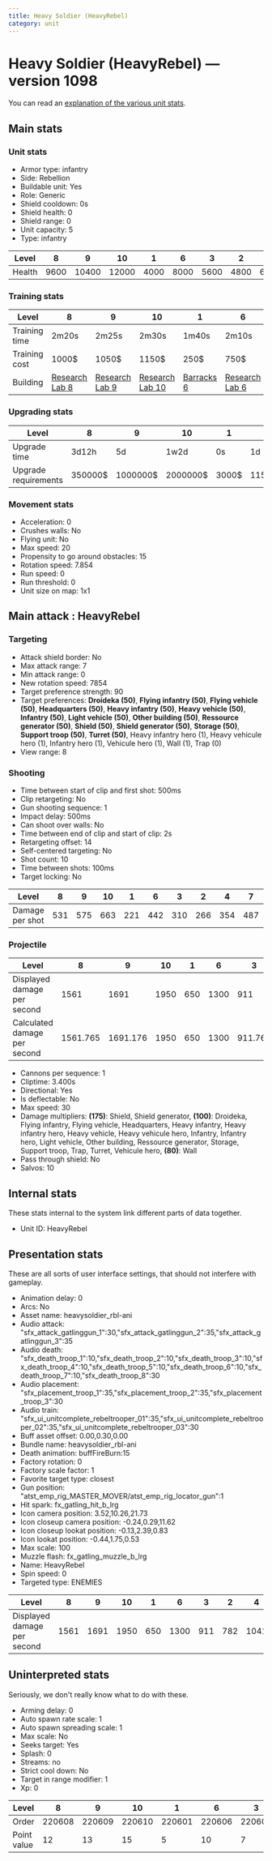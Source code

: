 ```yaml
---
title: Heavy Soldier (HeavyRebel)
category: unit
---
```


# Heavy Soldier (HeavyRebel) — version 1098

You can read an [explanation  of the various unit stats](unitexplained.md).

## Main stats

### Unit stats

  * Armor type: infantry
  * Side: Rebellion
  * Buildable unit: Yes
  * Role: Generic
  * Shield cooldown: 0s
  * Shield health: 0
  * Shield range: 0
  * Unit capacity: 5
  * Type: infantry

|Level |8   |9    |10   |1   |6   |3   |2   |4   |7   |5   |
|------|----|-----|-----|----|----|----|----|----|----|----|
|Health|9600|10400|12000|4000|8000|5600|4800|6400|8800|7200|


### Training stats

|Level        |8                                     |9                                     |10                                     |1                               |6                                     |3                                     |2                                     |4                                     |7                                     |5                                     |
|-------------|--------------------------------------|--------------------------------------|---------------------------------------|--------------------------------|--------------------------------------|--------------------------------------|--------------------------------------|--------------------------------------|--------------------------------------|--------------------------------------|
|Training time|2m20s                                 |2m25s                                 |2m30s                                  |1m40s                           |2m10s                                 |1m55s                                 |1m50s                                 |2m                                    |2m15s                                 |2m5s                                  |
|Training cost|1000$                                 |1050$                                 |1150$                                  |250$                            |750$                                  |450$                                  |350$                                  |550$                                  |850$                                  |650$                                  |
|Building     |[Research Lab 8](rebelOffenseLab.html)|[Research Lab 9](rebelOffenseLab.html)|[Research Lab 10](rebelOffenseLab.html)|[Barracks 6](rebelBarracks.html)|[Research Lab 6](rebelOffenseLab.html)|[Research Lab 3](rebelOffenseLab.html)|[Research Lab 2](rebelOffenseLab.html)|[Research Lab 4](rebelOffenseLab.html)|[Research Lab 7](rebelOffenseLab.html)|[Research Lab 5](rebelOffenseLab.html)|


### Upgrading stats

|Level               |8      |9       |10      |1    |6      |3    |2    |4     |7      |5     |
|--------------------|-------|--------|--------|-----|-------|-----|-----|------|-------|------|
|Upgrade time        |3d12h  |5d      |1w2d    |0s   |1d     |1h   |15m  |3h30m |2d     |8h    |
|Upgrade requirements|350000$|1000000$|2000000$|3000$|115000$|6000$|3000$|15000$|175000$|35000$|


### Movement stats

  * Acceleration: 0
  * Crushes walls: No
  * Flying unit: No
  * Max speed: 20
  * Propensity to go around obstacles: 15
  * Rotation speed: 7.854
  * Run speed: 0
  * Run threshold: 0
  * Unit size on map: 1x1

## Main attack : HeavyRebel

### Targeting

  * Attack shield border: No
  * Max attack range: 7
  * Min attack range: 0
  * New rotation speed: 7854
  * Target preference strength: 90
  * Target preferences: **Droideka (50)**, **Flying infantry (50)**, **Flying vehicle (50)**, **Headquarters (50)**, **Heavy infantry (50)**, **Heavy vehicle (50)**, **Infantry (50)**, **Light vehicle (50)**, **Other building (50)**, **Ressource generator (50)**, **Shield (50)**, **Shield generator (50)**, **Storage (50)**, **Support troop (50)**, **Turret (50)**, Heavy infantry hero (1), Heavy vehicule hero (1), Infantry hero (1), Vehicule hero (1), Wall (1), Trap (0)
  * View range: 8

### Shooting

  * Time between start of clip and first shot: 500ms
  * Clip retargeting: No
  * Gun shooting sequence: 1
  * Impact delay: 500ms
  * Can shoot over walls: No
  * Time between end of clip and start of clip: 2s
  * Retargeting offset: 14
  * Self-centered targeting: No
  * Shot count: 10
  * Time between shots: 100ms
  * Target locking: No

|Level          |8  |9  |10 |1  |6  |3  |2  |4  |7  |5  |
|---------------|---|---|---|---|---|---|---|---|---|---|
|Damage per shot|531|575|663|221|442|310|266|354|487|398|


### Projectile

|Level                       |8       |9       |10  |1  |6   |3      |2      |4       |7       |5       |
|----------------------------|--------|--------|----|---|----|-------|-------|--------|--------|--------|
|Displayed damage per second |1561    |1691    |1950|650|1300|911    |782    |1041    |1432    |1170    |
|Calculated damage per second|1561.765|1691.176|1950|650|1300|911.765|782.353|1041.176|1432.353|1170.588|


  * Cannons per sequence: 1
  * Cliptime: 3.400s
  * Directional: Yes
  * Is deflectable: No
  * Max speed: 30
  * Damage multipliers: **(175)**: Shield, Shield generator, **(100)**: Droideka, Flying infantry, Flying vehicle, Headquarters, Heavy infantry, Heavy infantry hero, Heavy vehicle, Heavy vehicule hero, Infantry, Infantry hero, Light vehicle, Other building, Ressource generator, Storage, Support troop, Trap, Turret, Vehicule hero, **(80)**: Wall
  * Pass through shield: No
  * Salvos: 10

## Internal stats

These stats internal to the system link different parts of data together.

  * Unit ID: HeavyRebel

## Presentation stats

These are all sorts of user interface settings, that should not interfere with gameplay.

  * Animation delay: 0
  * Arcs: No
  * Asset name: heavysoldier_rbl-ani
  * Audio attack: "sfx_attack_gatlinggun_1":30,"sfx_attack_gatlinggun_2":35,"sfx_attack_gatlinggun_3":35
  * Audio death: "sfx_death_troop_1":10,"sfx_death_troop_2":10,"sfx_death_troop_3":10,"sfx_death_troop_4":10,"sfx_death_troop_5":10,"sfx_death_troop_6":10,"sfx_death_troop_7":10,"sfx_death_troop_8":30
  * Audio placement: "sfx_placement_troop_1":35,"sfx_placement_troop_2":35,"sfx_placement_troop_3":30
  * Audio train: "sfx_ui_unitcomplete_rebeltrooper_01":35,"sfx_ui_unitcomplete_rebeltrooper_02":35,"sfx_ui_unitcomplete_rebeltrooper_03":30
  * Buff asset offset: 0.00,0.30,0.00
  * Bundle name: heavysoldier_rbl-ani
  * Death animation: buffFireBurn:15
  * Factory rotation: 0
  * Factory scale factor: 1
  * Favorite target type: closest
  * Gun position: "atst_emp_rig_MASTER_MOVER/atst_emp_rig_locator_gun":1
  * Hit spark: fx_gatling_hit_b_lrg
  * Icon camera position: 3.52,10.26,21.73
  * Icon closeup camera position: -0.24,0.29,11.62
  * Icon closeup lookat position: -0.13,2.39,0.83
  * Icon lookat position: -0.44,1.75,0.53
  * Max scale: 100
  * Muzzle flash: fx_gatling_muzzle_b_lrg
  * Name: HeavyRebel
  * Spin speed: 0
  * Targeted type: ENEMIES

|Level                      |8   |9   |10  |1  |6   |3  |2  |4   |7   |5   |
|---------------------------|----|----|----|---|----|---|---|----|----|----|
|Displayed damage per second|1561|1691|1950|650|1300|911|782|1041|1432|1170|


## Uninterpreted stats

Seriously, we don't really know what to do with these.

  * Arming delay: 0
  * Auto spawn rate scale: 1
  * Auto spawn spreading scale: 1
  * Max scale: No
  * Seeks target: Yes
  * Splash: 0
  * Streams: no
  * Strict cool down: No
  * Target in range modifier: 1
  * Xp: 0

|Level      |8     |9     |10    |1     |6     |3     |2     |4     |7     |5     |
|-----------|------|------|------|------|------|------|------|------|------|------|
|Order      |220608|220609|220610|220601|220606|220603|220602|220604|220607|220605|
|Point value|12    |13    |15    |5     |10    |7     |6     |8     |11    |9     |



